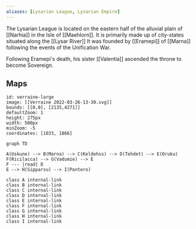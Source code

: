 ```yaml
---
aliases: [Lysarian League, Lysarian Empire]
---
```


The Lysarian League is located on the eastern half of the alluvial plain of [[Narhia]] in the Isle of [[Maehlorn]]. It is primarily made up of city-states situated along the [[Lysar River]] It was founded by [[Eramepi]] of [[Marna]] following the events of the Unification War. 

Following Eramepi's death, his sister [[Valentia]] ascended the throne to become Sovereign. 

## Maps

```leaflet
id: verraine-large
image: [[Verraine 2022-03-26-13-30.svg]]
bounds: [[0,0], [2135,4271]]
defaultZoom: 1
height: 275px
width: 500px
minZoom: -5
coordinates: [1033, 1866]
```

```mermaid
graph TD

A(Uskune) --> B(Marna) --> C(Keldehss) --> D(Tehdet) --> E(Oruku)
F(Ricilacca) --> G(Vadumie) --> E
F --- |road| D
E --> H(Sipparsu) --> I(Pontero)

class A internal-link
class B internal-link
class C internal-link
class D internal-link
class E internal-link
class F internal-link
class G internal-link
class H internal-link
class I internal-link

```

